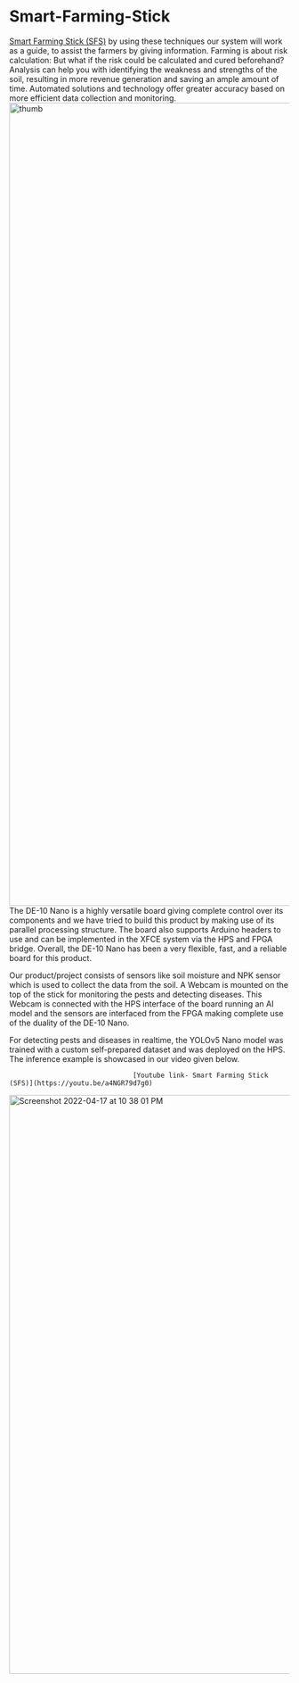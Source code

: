 # Smart-Farming-Stick
[Smart Farming Stick (SFS)](http://www.innovatefpga.com/cgi-bin/innovate/teams.pl?Id=AP040)
 by using these techniques our system will work as a guide, to assist the farmers by giving information. Farming is about risk calculation: But what if the risk could be calculated and cured beforehand? Analysis can help you with identifying the weakness and strengths of the soil, resulting in more revenue generation and saving an ample amount of time. Automated solutions and technology offer greater accuracy based on more efficient data collection and monitoring. 
<img width="1440" alt="thumb" src="https://user-images.githubusercontent.com/97040159/163724693-0ba32559-d0c1-4433-a7fe-5473bcb0f65b.png">
The DE-10 Nano is a highly versatile board giving complete control over its components and we have tried to build this product by making use of its parallel processing structure. The board also supports Arduino headers to use and can be implemented in the XFCE system via the HPS and FPGA bridge. Overall, the DE-10 Nano has been a very flexible, fast, and a reliable board for this product.

Our product/project consists of sensors like soil moisture and NPK sensor which is used to collect the data from the soil. A Webcam is mounted on the top of the stick for monitoring the pests and detecting diseases. This Webcam is connected with the HPS interface of the board running an AI model and the sensors are interfaced from the FPGA making complete use of the duality of the DE-10 Nano.

For detecting pests and diseases in realtime, the YOLOv5 Nano model was trained with a custom self-prepared dataset and was deployed on the HPS. The inference example is showcased in our video given below.





                                   [Youtube link- Smart Farming Stick (SFS)](https://youtu.be/a4NGR79d7g0)





<img width="1038" alt="Screenshot 2022-04-17 at 10 38 01 PM" src="https://user-images.githubusercontent.com/97040159/163725055-b530e38f-fe91-4e0c-a815-9a7ed899535e.png">
